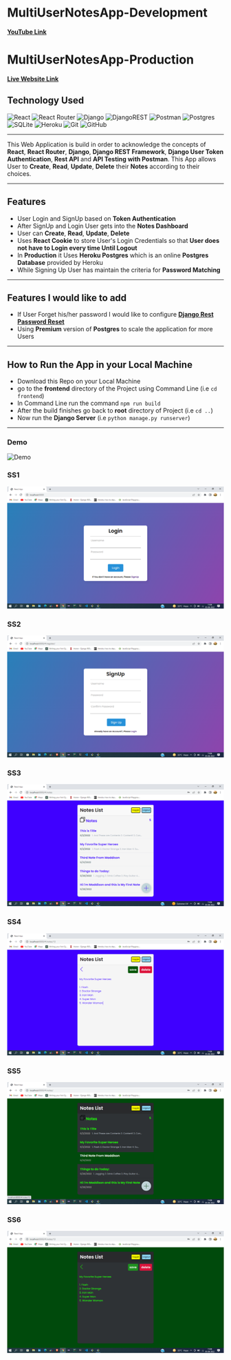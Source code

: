 # MultiUserNotesApp-Development

[**YouTube Link**](https://youtu.be/YDtK4GTkxfo)

# MultiUserNotesApp-Production

[**Live Website Link**](https://multi-user-notes-app.herokuapp.com/)

## Technology Used

![React](https://img.shields.io/badge/react-%2320232a.svg?style=for-the-badge&logo=react&logoColor=%2361DAFB)
![React Router](https://img.shields.io/badge/React_Router-CA4245?style=for-the-badge&logo=react-router&logoColor=white)
![Django](https://img.shields.io/badge/django-%23092E20.svg?style=for-the-badge&logo=django&logoColor=white)
![DjangoREST](https://img.shields.io/badge/DJANGO-REST-ff1709?style=for-the-badge&logo=django&logoColor=white&color=ff1709&labelColor=gray)
![Postman](https://img.shields.io/badge/Postman-FF6C37?style=for-the-badge&logo=postman&logoColor=white)
![Postgres](https://img.shields.io/badge/postgres-%23316192.svg?style=for-the-badge&logo=postgresql&logoColor=white)
![SQLite](https://img.shields.io/badge/sqlite-%2307405e.svg?style=for-the-badge&logo=sqlite&logoColor=white)
![Heroku](https://img.shields.io/badge/heroku-%23430098.svg?style=for-the-badge&logo=heroku&logoColor=white)
![Git](https://img.shields.io/badge/git-%23F05033.svg?style=for-the-badge&logo=git&logoColor=white)
![GitHub](https://img.shields.io/badge/github-%23121011.svg?style=for-the-badge&logo=github&logoColor=white)

---

This Web Application is build in order to acknowledge the concepts of **React**, **React Router**, **Django**, **Django REST Framework**, **Django User Token Authentication**, **Rest API** and **API Testing with Postman**. This App allows User to **Create**, **Read**, **Update**, **Delete** their **Notes** according to their choices.

---

## Features
- User Login and SignUp based on **Token Authentication**
- After SignUp and Login User gets into the **Notes Dashboard**
- User can **Create**, **Read**, **Update**, **Delete**
- Uses **React Cookie** to store User's Login Credentials so that **User does not have to Login every time Until Logout**
- In **Production** it Uses **Heroku Postgres** which is an online **Postgres Database** provided by Heroku
- While Signing Up User has maintain the criteria for **Password Matching**

---

## Features I would like to add
- If User Forget his/her password I would like to configure [**Django Rest Password Reset**](https://pypi.org/project/django-rest-passwordreset/)
- Using **Premium** version of **Postgres** to scale the application for more Users

---

## How to Run the App in your Local Machine
- Download this Repo on your Local Machine
- go to the **frontend** directory of the Project using Command Line (i.e `cd frontend`)
- In Command Line run the command `npm run build`
- After the build finishes go back to **root** directory of Project (i.e `cd ..`)
- Now run the **Django Server** (i.e `python manage.py runserver`)

---

### Demo

![Demo](https://github.com/Soham7-dev/Images-and-GIFS/blob/main/2022-06-02-09-36-05.gif)

### SS1

![SS1](https://github.com/Soham7-dev/Images-and-GIFS/blob/main/Screenshot%20(258).png)

### SS2

![SS2](https://github.com/Soham7-dev/Images-and-GIFS/blob/main/Screenshot%20(259).png)

### SS3

![SS3](https://github.com/Soham7-dev/Images-and-GIFS/blob/main/Screenshot%20(254).png)

### SS4

![SS4](https://github.com/Soham7-dev/Images-and-GIFS/blob/main/Screenshot%20(255).png)


### SS5

![SS5](https://github.com/Soham7-dev/Images-and-GIFS/blob/main/Screenshot%20(257).png)

### SS6

![SS6](https://github.com/Soham7-dev/Images-and-GIFS/blob/main/Screenshot%20(256).png)

